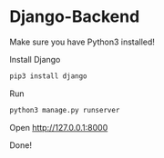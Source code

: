 # Django-Backend
Make sure you have Python3 installed!

Install Django

```bash
pip3 install django
```

Run

```bash
python3 manage.py runserver
```

Open http://127.0.0.1:8000

Done!

